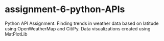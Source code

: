 # assignment-6-python-APIs
Python API Assignment. Finding trends in weather data based on latitude using OpenWeatherMap and CitiPy. Data visualizations created using MatPlotLib
